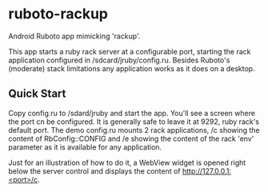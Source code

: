 ruboto-rackup
=============

Android Ruboto app mimicking 'rackup'. 

This app starts a ruby rack server at a configurable port, starting the rack application configured in /sdcard/jruby/config.ru.
Besides Ruboto's (moderate) stack limitations any application works as it does on a desktop.

Quick Start
-----------
Copy config.ru to /sdard/jruby and start the app. You'll see a screen where the port cn be configured. It is generally
safe to leave it at 9292, ruby rack's default port.
The demo config.ru mounts 2 rack applications, /c showing the content of RbConfig::CONFIG and /e showing the content 
of the rack 'env' parameter as it is available for any application.

Just for an illustration of how to do it, a WebView widget is opened right below the server control
and displays the content of http://127.0.0.1:<port>/c.
